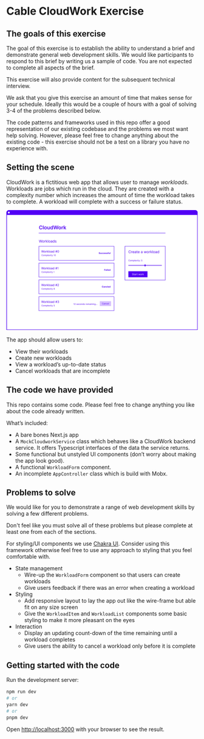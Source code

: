 # Cable CloudWork Exercise

## The goals of this exercise

The goal of this exercise is to establish the ability to understand a brief and demonstrate general web development skills. We would like participants to respond to this brief by writing us a sample of code. You are not expected to complete all aspects of the brief.

This exercise will also provide content for the subsequent technical interview.

We ask that you give this exercise an amount of time that makes sense for your schedule. Ideally this would be a couple of hours with a goal of solving 3-4 of the problems described below.

The code patterns and frameworks used in this repo offer a good representation of our existing codebase and the problems we most want help solving. However, please feel free to change anything about the existing code - this exercise should not be a test on a library you have no experience with.

## Setting the scene

CloudWork is a fictitious web app that allows user to manage _workloads_. Workloads are jobs which run in the cloud. They are created with a complexity number which increases the amount of time the workload takes to complete. A workload will complete with a success or failure status.

![Wireframe of the app](./wireframe.png)

The app should allow users to:

- View their workloads
- Create new workloads
- View a workload’s up-to-date status
- Cancel workloads that are incomplete

## The code we have provided

This repo contains some code. Please feel free to change anything you like about the code already written.

What’s included:

- A bare bones Next.js app
- A `MockCloudworkService` class which behaves like a CloudWork backend service. It offers Typescript interfaces of the data the service returns.
- Some functional but unstyled UI components (don’t worry about making the app look good).
- A functional `WorkloadForm` component.
- An incomplete `AppController` class which is build with Mobx.

## Problems to solve

We would like for you to demonstrate a range of web development skills by solving a few different problems.

Don't feel like you must solve all of these problems but please complete at least one from each of the sections.

For styling/UI components we use [Chakra UI](https://chakra-ui.com/). Consider using this framework otherwise feel free to use any approach to styling that you feel comfortable with.

- State management
  - Wire-up the `WorkloadForm` component so that users can create workloads
  - Give users feedback if there was an error when creating a workload
- Styling
  - Add responsive layout to lay the app out like the wire-frame but able fit on any size screen
  - Give the `WorkloadItem` and `WorkloadList` components some basic styling to make it more pleasant on the eyes
- Interaction
  - Display an updating count-down of the time remaining until a workload completes
  - Give users the ability to cancel a workload only before it is complete

## Getting started with the code

Run the development server:

```bash
npm run dev
# or
yarn dev
# or
pnpm dev
```

Open [http://localhost:3000](http://localhost:3000) with your browser to see the result.
